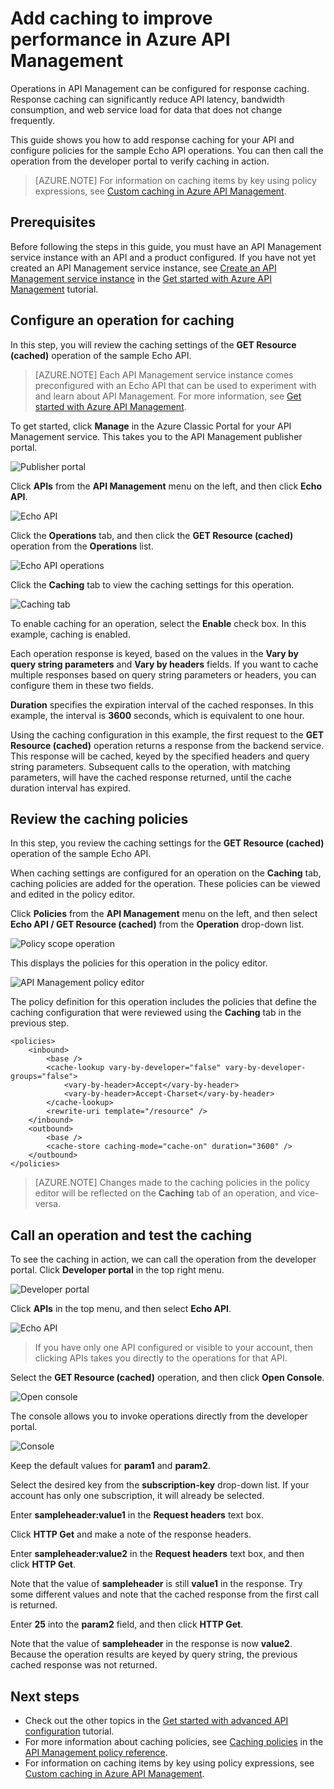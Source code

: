 <properties
	pageTitle="Add caching to improve performance in Azure API Management | Microsoft Azure"
	description="Learn how to improve the latency, bandwidth consumption, and web service load for API Management service calls."
	services="api-management"
	documentationCenter=""
	authors="steved0x"
	manager="erikre"
	editor=""/>

<tags
	ms.service="api-management"
	ms.workload="mobile"
	ms.tgt_pltfrm="na"
	ms.devlang="na"
	ms.topic="get-started-article"
	ms.date="03/04/2016"
	ms.author="sdanie"/>

# Add caching to improve performance in Azure API Management

Operations in API Management can be configured for response caching. Response caching can significantly reduce API latency, bandwidth consumption, and web service load for data that does not change frequently.

This guide shows you how to add response caching for your API and configure policies for the sample Echo API operations. You can then call the operation from the developer portal to verify caching in action.

>[AZURE.NOTE] For information on caching items by key using policy expressions, see [Custom caching in Azure API Management](api-management-sample-cache-by-key.md).

## Prerequisites

Before following the steps in this guide, you must have an API Management service instance with an API and a product configured. If you have not yet created an API Management service instance, see [Create an API Management service instance][] in the [Get started with Azure API Management][] tutorial.

## <a name="configure-caching"> </a>Configure an operation for caching

In this step, you will review the caching settings of the **GET Resource (cached)** operation of the sample Echo API.

>[AZURE.NOTE] Each API Management service instance comes preconfigured with an Echo API that can be used to experiment with and learn about API Management. For more information, see [Get started with Azure API Management][].

To get started, click **Manage** in the Azure Classic Portal for your API Management service. This takes you to the API Management publisher portal.

![Publisher portal][api-management-management-console]

Click **APIs** from the **API Management** menu on the left, and then click **Echo API**.

![Echo API][api-management-echo-api]

Click the **Operations** tab, and then click the **GET Resource (cached)** operation from the **Operations** list.

![Echo API operations][api-management-echo-api-operations]

Click the **Caching** tab to view the caching settings for this operation.

![Caching tab][api-management-caching-tab]

To enable caching for an operation, select the **Enable** check box. In this example, caching is enabled.

Each operation response is keyed, based on the values in the **Vary by query string parameters** and **Vary by headers** fields. If you want to cache multiple responses based on query string parameters or headers, you can configure them in these two fields.

**Duration** specifies the expiration interval of the cached responses. In this example, the interval is **3600** seconds, which is equivalent to one hour.

Using the caching configuration in this example, the first request to the **GET Resource (cached)** operation returns a response from the backend service. This response will be cached, keyed by the specified headers and query string parameters. Subsequent calls to the operation, with matching parameters, will have the cached response returned, until the cache duration interval has expired.

## <a name="caching-policies"> </a>Review the caching policies

In this step, you review the caching settings for the **GET Resource (cached)** operation of the sample Echo API.

When caching settings are configured for an operation on the **Caching** tab, caching policies are added for the operation. These policies can be viewed and edited in the policy editor.

Click **Policies** from the **API Management** menu on the left, and then select **Echo API / GET Resource (cached)** from the **Operation** drop-down list.

![Policy scope operation][api-management-operation-dropdown]

This displays the policies for this operation in the policy editor.

![API Management policy editor][api-management-policy-editor]

The policy definition for this operation includes the policies that define the caching configuration that were reviewed using the **Caching** tab in the previous step.

	<policies>
		<inbound>
			<base />
			<cache-lookup vary-by-developer="false" vary-by-developer-groups="false">
				<vary-by-header>Accept</vary-by-header>
				<vary-by-header>Accept-Charset</vary-by-header>
			</cache-lookup>
			<rewrite-uri template="/resource" />
		</inbound>
		<outbound>
			<base />
			<cache-store caching-mode="cache-on" duration="3600" />
		</outbound>
	</policies>

>[AZURE.NOTE] Changes made to the caching policies in the policy editor will be reflected on the **Caching** tab of an operation, and vice-versa.

## <a name="test-operation"> </a>Call an operation and test the caching

To see the caching in action, we can call the operation from the developer portal. Click **Developer portal** in the top right menu.

![Developer portal][api-management-developer-portal-menu]

Click **APIs** in the top menu, and then select **Echo API**.

![Echo API][api-management-apis-echo-api]

>If you have only one API configured or visible to your account, then clicking APIs takes you directly to the operations for that API.

Select the **GET Resource (cached)** operation, and then click **Open Console**.

![Open console][api-management-open-console]

The console allows you to invoke operations directly from the developer portal.

![Console][api-management-console]

Keep the default values for **param1** and **param2**.

Select the desired key from the **subscription-key** drop-down list. If your account has only one subscription, it will already be selected.

Enter **sampleheader:value1** in the **Request headers** text box.

Click **HTTP Get** and make a note of the response headers.

Enter **sampleheader:value2** in the **Request headers** text box, and then click **HTTP Get**.

Note that the value of **sampleheader** is still **value1** in the response. Try some different values and note that the cached response from the first call is returned.

Enter **25** into the **param2** field, and then click **HTTP Get**.

Note that the value of **sampleheader** in the response is now **value2**. Because the operation results are keyed by query string, the previous cached response was not returned.

## <a name="next-steps"> </a>Next steps

-	Check out the other topics in the [Get started with advanced API configuration][] tutorial.
-	For more information about caching policies, see [Caching policies][] in the [API Management policy reference][].
-	For information on caching items by key using policy expressions, see [Custom caching in Azure API Management](api-management-sample-cache-by-key.md).

[api-management-management-console]: ./media/api-management-howto-cache/api-management-management-console.png
[api-management-echo-api]: ./media/api-management-howto-cache/api-management-echo-api.png
[api-management-echo-api-operations]: ./media/api-management-howto-cache/api-management-echo-api-operations.png
[api-management-caching-tab]: ./media/api-management-howto-cache/api-management-caching-tab.png
[api-management-operation-dropdown]: ./media/api-management-howto-cache/api-management-operation-dropdown.png
[api-management-policy-editor]: ./media/api-management-howto-cache/api-management-policy-editor.png
[api-management-developer-portal-menu]: ./media/api-management-howto-cache/api-management-developer-portal-menu.png
[api-management-apis-echo-api]: ./media/api-management-howto-cache/api-management-apis-echo-api.png
[api-management-open-console]: ./media/api-management-howto-cache/api-management-open-console.png
[api-management-console]: ./media/api-management-howto-cache/api-management-console.png


[How to add operations to an API]: api-management-howto-add-operations.md
[How to add and publish a product]: api-management-howto-add-products.md
[Monitoring and analytics]: api-management-monitoring.md
[Add APIs to a product]: api-management-howto-add-products.md#add-apis
[Publish a product]: api-management-howto-add-products.md#publish-product
[Get started with Azure API Management]: api-management-get-started.md
[Get started with advanced API configuration]: api-management-get-started-advanced.md

[API Management policy reference]: https://msdn.microsoft.com/library/azure/dn894081.aspx
[Caching policies]: https://msdn.microsoft.com/library/azure/dn894086.aspx

[Create an API Management service instance]: api-management-get-started.md#create-service-instance

[Configure an operation for caching]: #configure-caching
[Review the caching policies]: #caching-policies
[Call an operation and test the caching]: #test-operation
[Next steps]: #next-steps
